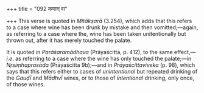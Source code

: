 +++
title = "092 कणान् वा"

+++
This verse is quoted in *Mitākṣarā* (3.254), which adds that this refers
to a case where wine has been drunk by mistake and then vomitted;—again,
as referring to a case where the, wine has been taken unitentionally but
thrown out, after it has merely touched the palate.

It is quoted in *Parāśaramādhava* (Prāyaścitta, p. 412), to the same
effect,—*i.e*. as referring to a case where the wine has only touched
the palate;—in *Nṛsiṃhaprasāda* (Prāyaścitta 9b);—and in
*Prāyaścittaviveka* (p. 98), which says that this refers either to cases
of *unintentional* but repeated drinking of the *Gauḍī* and *Mādhvī*
wines, or to those of *intentional* drinking, only once, of those wines.


